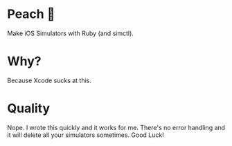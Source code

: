 # Peach 🍑
Make iOS Simulators with Ruby (and simctl).

# Why?
Because Xcode sucks at this.

# Quality
Nope. I wrote this quickly and it works for me. There's no error handling and it will delete all your simulators sometimes. Good Luck!